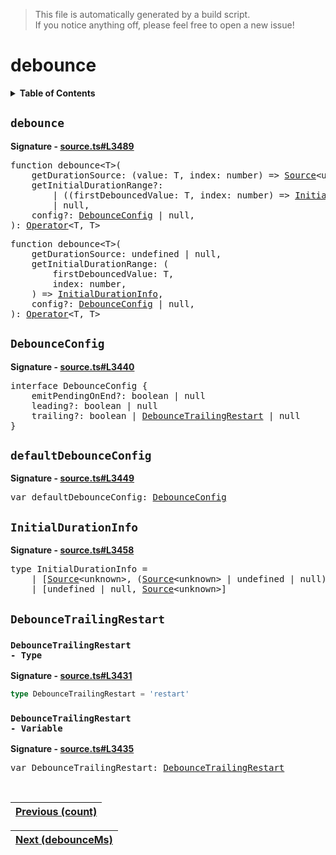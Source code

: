 > This file is automatically generated by a build script.<br>If you notice anything off, please feel free to open a new issue!

# debounce

<details><summary><b>Table of Contents</b></summary>

1. [<code>debounce</code>](#debounce)
   1. [<code>DebounceConfig</code>](#DebounceConfig)
   2. [<code>defaultDebounceConfig</code>](#defaultDebounceConfig)
   3. [<code>InitialDurationInfo</code>](#InitialDurationInfo)
   4. [<code>DebounceTrailingRestart</code>](#DebounceTrailingRestart) - [<code>Type</code>](#DebounceTrailingRestart-TypeAlias), [<code>Variable</code>](#DebounceTrailingRestart-Variable)</details>

## <a name="debounce"></a><code>debounce</code>

<b>Signature - [source.ts#L3489](..\/..\/packages\/core\/src\/source.ts#L3489)</b>

<pre>function debounce&lt;T&gt;(<br>    getDurationSource: (value: T, index: number) =&gt; <a href="../03-api-source/00-Source.md#Source-Interface">Source</a>&lt;unknown&gt;,<br>    getInitialDurationRange?:<br>        | ((firstDebouncedValue: T, index: number) =&gt; <a href="#InitialDurationInfo">InitialDurationInfo</a>)<br>        | null,<br>    config?: <a href="#DebounceConfig">DebounceConfig</a> | null,<br>): <a href="000-Operator.md#Operator">Operator</a>&lt;T, T&gt;</pre>

<pre>function debounce&lt;T&gt;(<br>    getDurationSource: undefined | null,<br>    getInitialDurationRange: (<br>        firstDebouncedValue: T,<br>        index: number,<br>    ) =&gt; <a href="#InitialDurationInfo">InitialDurationInfo</a>,<br>    config?: <a href="#DebounceConfig">DebounceConfig</a> | null,<br>): <a href="000-Operator.md#Operator">Operator</a>&lt;T, T&gt;</pre>

## <a name="DebounceConfig"></a><code>DebounceConfig</code>

<b>Signature - [source.ts#L3440](..\/..\/packages\/core\/src\/source.ts#L3440)</b>

<pre>interface DebounceConfig {<br>    emitPendingOnEnd?: boolean | null<br>    leading?: boolean | null<br>    trailing?: boolean | <a href="#DebounceTrailingRestart-TypeAlias">DebounceTrailingRestart</a> | null<br>}</pre>

## <a name="defaultDebounceConfig"></a><code>defaultDebounceConfig</code>

<b>Signature - [source.ts#L3449](..\/..\/packages\/core\/src\/source.ts#L3449)</b>

<pre>var defaultDebounceConfig: <a href="#DebounceConfig">DebounceConfig</a></pre>

## <a name="InitialDurationInfo"></a><code>InitialDurationInfo</code>

<b>Signature - [source.ts#L3458](..\/..\/packages\/core\/src\/source.ts#L3458)</b>

<pre>type InitialDurationInfo =<br>    | [<a href="../03-api-source/00-Source.md#Source-Interface">Source</a>&lt;unknown&gt;, (<a href="../03-api-source/00-Source.md#Source-Interface">Source</a>&lt;unknown&gt; | undefined | null)?]<br>    | [undefined | null, <a href="../03-api-source/00-Source.md#Source-Interface">Source</a>&lt;unknown&gt;]</pre>

## <a name="DebounceTrailingRestart"></a><code>DebounceTrailingRestart</code>

### <a name="DebounceTrailingRestart-TypeAlias"></a><code>DebounceTrailingRestart - Type</code>

<b>Signature - [source.ts#L3431](..\/..\/packages\/core\/src\/source.ts#L3431)</b>

```ts
type DebounceTrailingRestart = 'restart'
```

### <a name="DebounceTrailingRestart-Variable"></a><code>DebounceTrailingRestart - Variable</code>

<b>Signature - [source.ts#L3435](..\/..\/packages\/core\/src\/source.ts#L3435)</b>

<pre>var DebounceTrailingRestart: <a href="#DebounceTrailingRestart-TypeAlias">DebounceTrailingRestart</a></pre><br>

| [Previous \(count\)](014-count.md#readme) |
| --- |

<div align="right">

| [Next \(debounceMs\)](016-debounceMs.md#readme) |
| --- |
</div>
